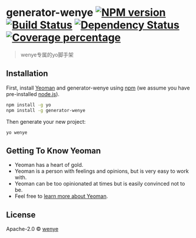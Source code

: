 # generator-wenye [![NPM version][npm-image]][npm-url] [![Build Status][travis-image]][travis-url] [![Dependency Status][daviddm-image]][daviddm-url] [![Coverage percentage][coveralls-image]][coveralls-url]
> wenye专属的yo脚手架

## Installation

First, install [Yeoman](http://yeoman.io) and generator-wenye using [npm](https://www.npmjs.com/) (we assume you have pre-installed [node.js](https://nodejs.org/)).

```bash
npm install -g yo
npm install -g generator-wenye
```

Then generate your new project:

```bash
yo wenye
```

## Getting To Know Yeoman

 * Yeoman has a heart of gold.
 * Yeoman is a person with feelings and opinions, but is very easy to work with.
 * Yeoman can be too opinionated at times but is easily convinced not to be.
 * Feel free to [learn more about Yeoman](http://yeoman.io/).

## License

Apache-2.0 © [wenye](https://github.com/wenye123)


[npm-image]: https://badge.fury.io/js/generator-wenye.svg
[npm-url]: https://npmjs.org/package/generator-wenye
[travis-image]: https://travis-ci.com/wenye123/generator-wenye.svg?branch=master
[travis-url]: https://travis-ci.com/wenye123/generator-wenye
[daviddm-image]: https://david-dm.org/wenye123/generator-wenye.svg?theme=shields.io
[daviddm-url]: https://david-dm.org/wenye123/generator-wenye
[coveralls-image]: https://coveralls.io/repos/wenye123/generator-wenye/badge.svg
[coveralls-url]: https://coveralls.io/r/wenye123/generator-wenye
